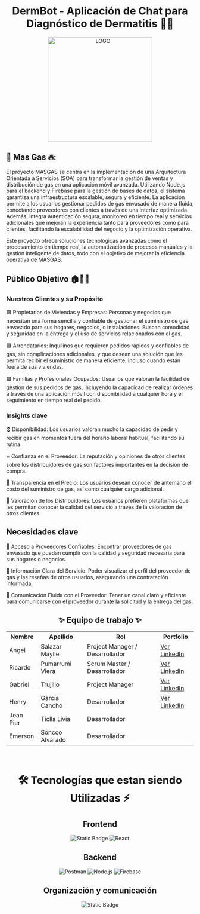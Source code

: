 <h1 align="center"> DermBot - Aplicación de Chat para Diagnóstico de Dermatitis 🤖💬</h1> 
<div align="center"> 
  <img src="https://i.postimg.cc/52qWG8Lw/logo2.png" width="280" alt="LOGO"> 
</div>

## 📱 Mas Gas 🔥: 
El proyecto MASGAS se centra en la implementación de una Arquitectura Orientada a Servicios (SOA) para transformar la gestión de ventas y distribución de gas en una aplicación móvil avanzada. Utilizando Node.js para el backend y Firebase para la gestión de bases de datos, el sistema garantiza una infraestructura escalable, segura y eficiente. La aplicación permite a los usuarios gestionar pedidos de gas envasado de manera fluida, conectando proveedores con clientes a través de una interfaz optimizada. Además, integra autenticación segura, monitoreo en tiempo real y servicios adicionales que mejoran la experiencia tanto para proveedores como para clientes, facilitando la escalabilidad del negocio y la optimización operativa.

Este proyecto ofrece soluciones tecnológicas avanzadas como el procesamiento en tiempo real, la automatización de procesos manuales y la gestión inteligente de datos, todo con el objetivo de mejorar la eficiencia operativa de MASGAS.

## Público Objetivo 🏠🏢👫

### Nuestros Clientes y su Propósito

🟩 Propietarios de Viviendas y Empresas: Personas y negocios que necesitan una forma sencilla y confiable de gestionar el suministro de gas envasado para sus hogares, negocios, o instalaciones. Buscan comodidad y seguridad en la entrega y el uso de servicios relacionados con el gas.

🟩 Arrendatarios: Inquilinos que requieren pedidos rápidos y confiables de gas, sin complicaciones adicionales, y que desean una solución que les permita recibir el suministro de manera eficiente, incluso cuando están fuera de sus viviendas.

🟩 Familias y Profesionales Ocupados: Usuarios que valoran la facilidad de gestión de sus pedidos de gas, incluyendo la capacidad de realizar órdenes a través de una aplicación móvil con disponibilidad a cualquier hora y el seguimiento en tiempo real del pedido.

### Insights clave

⌚ Disponibilidad: Los usuarios valoran mucho la capacidad de pedir y recibir gas en momentos fuera del horario laboral habitual, facilitando su rutina.

⭐ Confianza en el Proveedor: La reputación y opiniones de otros clientes sobre los distribuidores de gas son factores importantes en la decisión de compra.

💸 Transparencia en el Precio: Los usuarios desean conocer de antemano el costo del suministro de gas, así como cualquier cargo adicional.

🔮 Valoración de los Distribuidores: Los usuarios prefieren plataformas que les permitan conocer la calidad del servicio a través de la valoración de otros clientes.

## Necesidades clave

🔹​ Acceso a Proveedores Confiables: Encontrar proveedores de gas envasado que puedan cumplir con la calidad y seguridad necesaria para sus hogares o negocios.

🔹​ Información Clara del Servicio: Poder visualizar el perfil del proveedor de gas y las reseñas de otros usuarios, asegurando una contratación informada.

🔹​ Comunicación Fluida con el Proveedor: Tener un canal claro y eficiente para comunicarse con el proveedor durante la solicitud y la entrega del gas.


<h2 align="center">✨ Equipo de trabajo ✨</h2>

<table align="center">
  <tr>
    <th>Nombre</th>
    <th>Apellido</th>
    <th>Rol</th>
    <th>Portfolio</th>
  </tr>
  <tr>
    <td>Angel</td>
    <td>Salazar Maylle</td>
    <td>Project Manager / Desarrollador </td>
    <td><a href="https://www.linkedin.com/in/angel-salazar-maylle-36236b198/" target="_blank">Ver LinkedIn</a></td>
  </tr>
  <tr>
    <td>Ricardo</td>
    <td>Pumarrumi Viera</td>
    <td>Scrum Master / Desarrollador</td>
    <td><a href="https://www.linkedin.com/in/ricardo-fernando-pumarrumi-viera-b89aa1288/" target="_blank">Ver LinkedIn</a></td>
  </tr>
  <tr>
    <td>Gabriel</td>
    <td>Trujillo</td>
    <td>Project Manager</td>
    <td><a href="https://www.linkedin.com/in/gabriel-trujillo-7989492a7/" target="_blank">Ver LinkedIn</a></td>
  </tr>
   <tr>
    <td>Henry</td>
    <td>García Cancho</td>
    <td>Desarrollador</td>
    <td><a href="https://www.linkedin.com/in/henry-garc%C3%ADa-cancho-3a4269235/" target="_blank">Ver LinkedIn</a></td>
  </tr>
  <tr>
    <td>Jean Pier</td>
    <td>Ticlla Livia</td>
    <td>Desarrollador</td>
  </tr>
  <tr>
    <td>Emerson</td>
    <td>Soncco Alvarado</td>
    <td>Desarrollador</td>
  </tr>
</table>
<br>


<div align='center'>
  <h1>🛠️ Tecnologías que estan siendo Utilizadas ⚡</h1>
</div>

<div align='center'>
  <h2>Frontend</h2>
  </div>

  <div align='center'>
    
![Static Badge](https://img.shields.io/badge/Figma-%23F24E1E?style=for-the-badge&logo=figma&logoColor=white)
![React](https://img.shields.io/static/v1?style=for-the-badge&message=React&color=222222&logo=React&logoColor=61DAFB&label=)

<!-- TECNOLOGÍAS POR VERIFICAR
![Vite](https://img.shields.io/badge/vite-%23646CFF.svg?style=for-the-badge&logo=vite&logoColor=white)
![AXIOS](https://img.shields.io/badge/AXIOS-%235A29E4?style=for-the-badge&logo=axios)
![Vercel](https://img.shields.io/static/v1?style=for-the-badge&message=Vercel&color=000000&logo=Vercel&logoColor=FFFFFF&label=)
 -->

  </div>

<div align='center'>
  <h2>Backend</h2>
  </div>
  
  <div align='center'>
    

![Postman](https://img.shields.io/badge/Postman-FF6C37?style=for-the-badge&logo=postman&logoColor=white)
![Node.js](https://img.shields.io/badge/Node.js-339933?style=for-the-badge&logo=node.js&logoColor=white)
![Firebase](https://img.shields.io/badge/Firebase-FFCA28?style=for-the-badge&logo=firebase&logoColor=black)


<!-- TECNOLOGÍAS POR VERIFICAR
![JWT](https://img.shields.io/badge/JWT-black?style=for-the-badge&logo=JSON%20web%20tokens)
![Hibernate](https://img.shields.io/badge/Hibernate-59666C?style=for-the-badge&logo=Hibernate&logoColor=white)
 -->
  </div>

<div align='center'>
  <h2>Organización y comunicación</h2>
  </div>
  
  <div align="center">
  
![Static Badge](https://img.shields.io/badge/WhatsApp-25D366?style=for-the-badge&logo=whatsapp&logoColor=white)
  </div>
<br>
